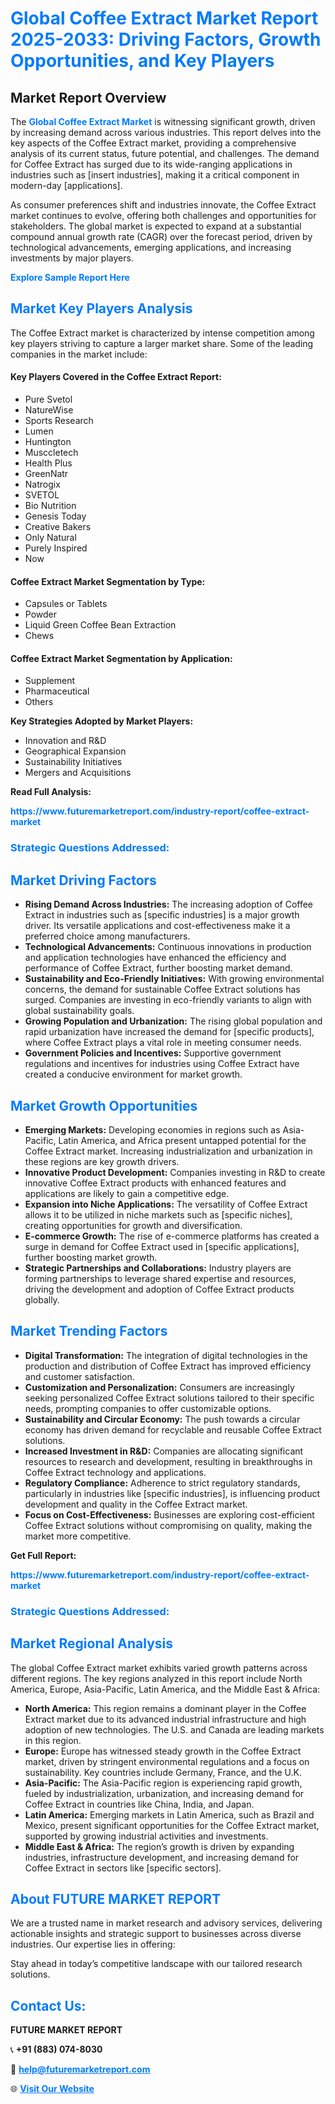 <h1 style="color: #007BFF;">Global Coffee Extract Market Report 2025-2033: Driving Factors, Growth Opportunities, and Key Players</h1>

<section id="overview">
<h2>Market Report Overview</h2>
<p>The <a href="https://www.futuremarketreport.com/industry-report/coffee-extract-market" style="color: #007BFF; text-decoration: none;"><strong>Global Coffee Extract Market</strong></a> is witnessing significant growth, driven by increasing demand across various industries. This report delves into the key aspects of the Coffee Extract market, providing a comprehensive analysis of its current status, future potential, and challenges. The demand for Coffee Extract has surged due to its wide-ranging applications in industries such as [insert industries], making it a critical component in modern-day [applications].</p>
<p>As consumer preferences shift and industries innovate, the Coffee Extract market continues to evolve, offering both challenges and opportunities for stakeholders. The global market is expected to expand at a substantial compound annual growth rate (CAGR) over the forecast period, driven by technological advancements, emerging applications, and increasing investments by major players.</p>
</section>

<section id="overview">
<p><a href="https://www.futuremarketreport.com/request-sample/reportId=88459" style="color: #007BFF; text-decoration: none;"><strong>Explore Sample Report Here</strong></a></p>
</section>

<section id="key-players">
<h2 style="color: #007BFF;">Market Key Players Analysis</h2>
<p>The Coffee Extract market is characterized by intense competition among key players striving to capture a larger market share. Some of the leading companies in the market include:</p>
<h4>Key Players Covered in the Coffee Extract Report:</h4>
<ul><li>Pure Svetol</li><li>NatureWise</li><li>Sports Research</li><li>Lumen</li><li>Huntington</li><li>Musccletech</li><li>Health Plus</li><li>GreenNatr</li><li>Natrogix</li><li>SVETOL</li><li>Bio Nutrition</li><li>Genesis Today</li><li>Creative Bakers</li><li>Only Natural</li><li>Purely Inspired</li><li>Now</li></ul>
<h4>Coffee Extract Market Segmentation by Type:</h4>
<ul><li>Capsules or Tablets</li><li>Powder</li><li>Liquid Green Coffee Bean Extraction</li><li>Chews</li></ul>

<h4>Coffee Extract Market Segmentation by Application:</h4>
<ul><li>Supplement</li><li>Pharmaceutical</li><li>Others</li></ul>
<p><strong>Key Strategies Adopted by Market Players:</strong></p>
<ul>
<li>Innovation and R&D</li>
<li>Geographical Expansion</li>
<li>Sustainability Initiatives</li>
<li>Mergers and Acquisitions</li>
</ul>
</section>

<section>
<p><strong>Read Full Analysis: </strong></p><a href="https://www.futuremarketreport.com/industry-report/coffee-extract-market" style="color: #007BFF; text-decoration: none;"><strong>https://www.futuremarketreport.com/industry-report/coffee-extract-market</strong></a>
<h3 style="color: #007BFF;">Strategic Questions Addressed:</h3>
</section>

<section id="driving-factors">
<h2 style="color: #007BFF;">Market Driving Factors</h2>
<ul>
<li><strong>Rising Demand Across Industries:</strong> The increasing adoption of Coffee Extract in industries such as [specific industries] is a major growth driver. Its versatile applications and cost-effectiveness make it a preferred choice among manufacturers.</li>
<li><strong>Technological Advancements:</strong> Continuous innovations in production and application technologies have enhanced the efficiency and performance of Coffee Extract, further boosting market demand.</li>
<li><strong>Sustainability and Eco-Friendly Initiatives:</strong> With growing environmental concerns, the demand for sustainable Coffee Extract solutions has surged. Companies are investing in eco-friendly variants to align with global sustainability goals.</li>
<li><strong>Growing Population and Urbanization:</strong> The rising global population and rapid urbanization have increased the demand for [specific products], where Coffee Extract plays a vital role in meeting consumer needs.</li>
<li><strong>Government Policies and Incentives:</strong> Supportive government regulations and incentives for industries using Coffee Extract have created a conducive environment for market growth.</li>
</ul>
</section>

<section id="growth-opportunities">
<h2 style="color: #007BFF;">Market Growth Opportunities</h2>
<ul>
<li><strong>Emerging Markets:</strong> Developing economies in regions such as Asia-Pacific, Latin America, and Africa present untapped potential for the Coffee Extract market. Increasing industrialization and urbanization in these regions are key growth drivers.</li>
<li><strong>Innovative Product Development:</strong> Companies investing in R&D to create innovative Coffee Extract products with enhanced features and applications are likely to gain a competitive edge.</li>
<li><strong>Expansion into Niche Applications:</strong> The versatility of Coffee Extract allows it to be utilized in niche markets such as [specific niches], creating opportunities for growth and diversification.</li>
<li><strong>E-commerce Growth:</strong> The rise of e-commerce platforms has created a surge in demand for Coffee Extract used in [specific applications], further boosting market growth.</li>
<li><strong>Strategic Partnerships and Collaborations:</strong> Industry players are forming partnerships to leverage shared expertise and resources, driving the development and adoption of Coffee Extract products globally.</li>
</ul>
</section>

<section id="trending-factors">
<h2 style="color: #007BFF;">Market Trending Factors</h2>
<ul>
<li><strong>Digital Transformation:</strong> The integration of digital technologies in the production and distribution of Coffee Extract has improved efficiency and customer satisfaction.</li>
<li><strong>Customization and Personalization:</strong> Consumers are increasingly seeking personalized Coffee Extract solutions tailored to their specific needs, prompting companies to offer customizable options.</li>
<li><strong>Sustainability and Circular Economy:</strong> The push towards a circular economy has driven demand for recyclable and reusable Coffee Extract solutions.</li>
<li><strong>Increased Investment in R&D:</strong> Companies are allocating significant resources to research and development, resulting in breakthroughs in Coffee Extract technology and applications.</li>
<li><strong>Regulatory Compliance:</strong> Adherence to strict regulatory standards, particularly in industries like [specific industries], is influencing product development and quality in the Coffee Extract market.</li>
<li><strong>Focus on Cost-Effectiveness:</strong> Businesses are exploring cost-efficient Coffee Extract solutions without compromising on quality, making the market more competitive.</li>
</ul>
</section>

<section>
<p><strong>Get Full Report: </strong></p><a href="https://www.futuremarketreport.com/industry-report/coffee-extract-market" style="color: #007BFF; text-decoration: none;"><strong>https://www.futuremarketreport.com/industry-report/coffee-extract-market</strong></a>
<h3 style="color: #007BFF;">Strategic Questions Addressed:</h3>
</section>


<section id="regional-analysis">
<h2 style="color: #007BFF;">Market Regional Analysis</h2>
<p>The global Coffee Extract market exhibits varied growth patterns across different regions. The key regions analyzed in this report include North America, Europe, Asia-Pacific, Latin America, and the Middle East & Africa:</p>
<ul>
<li><strong>North America:</strong> This region remains a dominant player in the Coffee Extract market due to its advanced industrial infrastructure and high adoption of new technologies. The U.S. and Canada are leading markets in this region.</li>
<li><strong>Europe:</strong> Europe has witnessed steady growth in the Coffee Extract market, driven by stringent environmental regulations and a focus on sustainability. Key countries include Germany, France, and the U.K.</li>
<li><strong>Asia-Pacific:</strong> The Asia-Pacific region is experiencing rapid growth, fueled by industrialization, urbanization, and increasing demand for Coffee Extract in countries like China, India, and Japan.</li>
<li><strong>Latin America:</strong> Emerging markets in Latin America, such as Brazil and Mexico, present significant opportunities for the Coffee Extract market, supported by growing industrial activities and investments.</li>
<li><strong>Middle East & Africa:</strong> The region’s growth is driven by expanding industries, infrastructure development, and increasing demand for Coffee Extract in sectors like [specific sectors].</li>
</ul>
</section>

<footer>
<h2 style="color: #007BFF;">About FUTURE MARKET REPORT</h2>
<p>We are a trusted name in market research and advisory services, delivering actionable insights and strategic support to businesses across diverse industries. Our expertise lies in offering:</p>

<p>Stay ahead in today’s competitive landscape with our tailored research solutions.</p>

<h2 style="color: #007BFF;">Contact Us:</h2>
<p><strong>FUTURE MARKET REPORT</strong></p>
<p>📞 <strong>+91 (883) 074-8030</strong></p>
<p>📧 <strong><a href="mailto:help@futuremarketreport.com" style="color: #007BFF;">help@futuremarketreport.com</a></strong></p>
<p>🌐 <strong><a href="https://www.futuremarketreport.com/" style="color: #007BFF;">Visit Our Website</a></strong></p>
</footer>